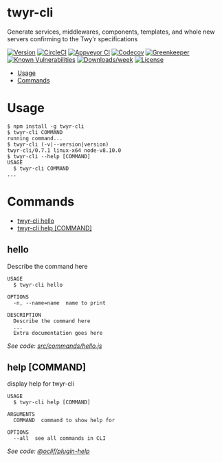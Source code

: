 twyr-cli
========

Generate services, middlewares, components, templates, and whole new servers confirming to the Twy&#39;r specifications

[![Version](https://img.shields.io/npm/v/twyr-cli.svg)](https://npmjs.org/package/twyr-cli)
[![CircleCI](https://circleci.com/gh/code/twyr-cli/tree/master.svg?style=shield)](https://circleci.com/gh/code/twyr-cli/tree/master)
[![Appveyor CI](https://ci.appveyor.com/api/projects/status/github/code/twyr-cli?branch=master&svg=true)](https://ci.appveyor.com/project/code/twyr-cli/branch/master)
[![Codecov](https://codecov.io/gh/code/twyr-cli/branch/master/graph/badge.svg)](https://codecov.io/gh/code/twyr-cli)
[![Greenkeeper](https://badges.greenkeeper.io/code/twyr-cli.svg)](https://greenkeeper.io/)
[![Known Vulnerabilities](https://snyk.io/test/github/code/twyr-cli/badge.svg)](https://snyk.io/test/github/code/twyr-cli)
[![Downloads/week](https://img.shields.io/npm/dw/twyr-cli.svg)](https://npmjs.org/package/twyr-cli)
[![License](https://img.shields.io/npm/l/twyr-cli.svg)](https://github.com/code/twyr-cli/blob/master/package.json)

<!-- toc -->
* [Usage](#usage)
* [Commands](#commands)
<!-- tocstop -->
<!-- usage -->
# Usage

```sh-session
$ npm install -g twyr-cli
$ twyr-cli COMMAND
running command...
$ twyr-cli (-v|--version|version)
twyr-cli/0.7.1 linux-x64 node-v8.10.0
$ twyr-cli --help [COMMAND]
USAGE
  $ twyr-cli COMMAND
...
```
<!-- usagestop -->
<!-- commands -->
# Commands

* [twyr-cli hello](#hello)
* [twyr-cli help [COMMAND]](#help-command)
## hello

Describe the command here

```
USAGE
  $ twyr-cli hello

OPTIONS
  -n, --name=name  name to print

DESCRIPTION
  Describe the command here
  ...
  Extra documentation goes here
```

_See code: [src/commands/hello.js](https://github.com/twyr/twyr-cli/blob/v0.7.1/src/commands/hello.js)_

## help [COMMAND]

display help for twyr-cli

```
USAGE
  $ twyr-cli help [COMMAND]

ARGUMENTS
  COMMAND  command to show help for

OPTIONS
  --all  see all commands in CLI
```

_See code: [@oclif/plugin-help](https://github.com/oclif/plugin-help/blob/v1.1.6/src/commands/help.ts)_
<!-- commandsstop -->
